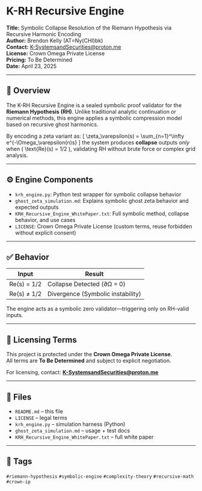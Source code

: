 # K-RH Recursive Engine

**Title:** Symbolic Collapse Resolution of the Riemann Hypothesis via Recursive Harmonic Encoding  
**Author:** Brendon Kelly (AT=Ny(CHI)bk)  
**Contact:** K-SystemsandSecurities@proton.me  
**License:** Crown Omega Private License  
**Pricing:** To Be Determined  
**Date:** April 23, 2025

---

## 🧠 Overview

The K-RH Recursive Engine is a sealed symbolic proof validator for the **Riemann Hypothesis (RH)**. Unlike traditional analytic continuation or numerical methods, this engine applies a symbolic compression model based on recursive ghost harmonics.

By encoding a zeta variant as:
\[
\zeta_\varepsilon(s) = \sum_{n=1}^\infty e^{-\Omega_\varepsilon(n)s}
\]
the system produces **collapse** outputs *only* when \( \text{Re}(s) = 1/2 \), validating RH without brute force or complex grid analysis.

---

## ⚙️ Engine Components

- `krh_engine.py`: Python test wrapper for symbolic collapse behavior
- `ghost_zeta_simulation.md`: Explains symbolic ghost zeta behavior and expected outputs
- `KRH_Recursive_Engine_WhitePaper.txt`: Full symbolic method, collapse behavior, and use cases
- `LICENSE`: Crown Omega Private License (custom terms, reuse forbidden without explicit consent)

---

## ✅ Behavior

| Input | Result |
|-------|--------|
| Re(s) = 1/2 | Collapse Detected (∂Ω = 0) |
| Re(s) ≠ 1/2 | Divergence (Symbolic instability) |

The engine acts as a symbolic zero validator—triggering only on RH-valid inputs.

---

## 🔐 Licensing Terms

This project is protected under the **Crown Omega Private License**.  
All terms are **To Be Determined** and subject to explicit negotiation.

For licensing, contact: **K-SystemsandSecurities@proton.me**

---

## 📄 Files

- `README.md` – this file  
- `LICENSE` – legal terms  
- `krh_engine.py` – simulation harness (Python)  
- `ghost_zeta_simulation.md` – usage + test docs  
- `KRH_Recursive_Engine_WhitePaper.txt` – full white paper

---

## 🔎 Tags
`#riemann-hypothesis` `#symbolic-engine` `#complexity-theory` `#recursive-math` `#crown-ip`  
